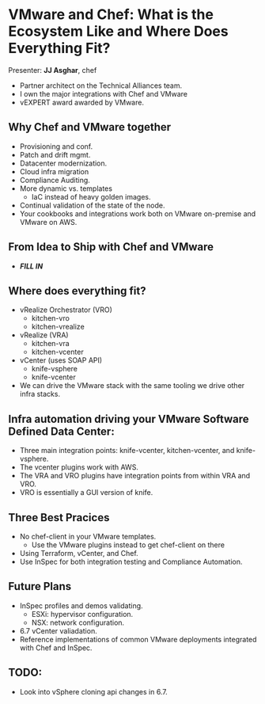 # VMware and Chef: What is the Ecosystem Like and Where Does Everything Fit?
Presenter: **JJ Asghar**, chef
 * Partner architect on the Technical Alliances team.
 * I own the major integrations with Chef and VMware
 * vEXPERT award awarded by VMware.

## Why Chef and VMware together
 * Provisioning and conf.
 * Patch and drift mgmt.
 * Datacenter modernization.
 * Cloud infra migration
 * Compliance Auditing.
 * More dynamic vs. templates
   + IaC instead of heavy golden images.
 * Continual validation of the state of the node.
 * Your cookbooks and integrations work both on VMware on-premise and VMware on AWS.

## From Idea to Ship with Chef and VMware
 * ***FILL IN***

## Where does everything fit?
 * vRealize Orchestrator (VRO)
   + kitchen-vro
   + kitchen-vrealize
 * vRealize (VRA)
   + kitchen-vra
   + kitchen-vcenter
 * vCenter (uses SOAP API)
   + knife-vsphere
   + knife-vcenter
 * We can drive the VMware stack with the same tooling we drive other infra stacks.

## Infra automation driving your VMware Software Defined Data Center:
 * Three main integration points: knife-vcenter, kitchen-vcenter, and knife-vsphere.
 * The vcenter plugins work with AWS.
 * The VRA and VRO plugins have integration points from within VRA and VRO.
 * VRO is essentially a GUI version of knife.

## Three Best Pracices
 * No chef-client in your VMware templates.
   + Use the VMware plugins instead to get chef-client on there
 * Using Terraform, vCenter, and Chef.
 * Use InSpec for both integration testing and Compliance Automation.

## Future Plans
 * InSpec profiles and demos validating.
   + ESXi: hypervisor configuration.
   + NSX: network configuration.
 * 6.7 vCenter valiadation.
 * Reference implementations of common VMware deployments integrated with Chef and InSpec.



## TODO:
 * Look into vSphere cloning api changes in 6.7.
